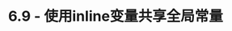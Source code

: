 ---
title: 6.9 - 使用inline变量共享全局常量
alias: 6.9 - 使用inline变量共享全局常量
origin: /sharing-global-constants-across-multiple-files-using-inline-variables/
origin_title: "6.9 -- Sharing global constants across multiple files (using inline variables)"
time: 2022-1-2
type: translation
tags:
- inline
- global
---